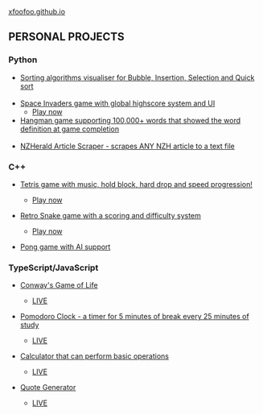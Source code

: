 [xfoofoo.github.io](https://xfoofoo.github.io)

## PERSONAL PROJECTS
### Python
- [Sorting algorithms visualiser for Bubble, Insertion, Selection and Quick sort](https://github.com/xFooFoo/Sorting-Algorithm-Visualizer)<br><br>
- [Space Invaders game with global highscore system and UI](https://github.com/xFooFoo/Space-Invaders)
  - [Play now](https://spacemonster.netlify.app)
- [Hangman game supporting 100,000+ words that showed the word definition at game completion](https://github.com/xFooFoo/Hangman)<br><br>
- [NZHerald Article Scraper - scrapes ANY NZH article to a text file](https://github.com/xFooFoo/NZHerald-Article-Scraper/tree/main)

### C++
- [Tetris game with music, hold block, hard drop and speed progression!](https://github.com/xFooFoo/Tetris)
  - [Play now](https://arcade-tetris.netlify.app/)

- [Retro Snake game with a scoring and difficulty system](https://github.com/xFooFoo/Retro-Snake)
  - [Play now](https://retro-snake.netlify.app/)

- [Pong game with AI support](https://github.com/xFooFoo/Pong-Game)

### TypeScript/JavaScript
- [Conway's Game of Life](https://github.com/xFooFoo/Conway-s-Game-of-Life)
  - [LIVE](https://gameoflives.netlify.app/)
- [Pomodoro Clock - a timer for 5 minutes of break every 25 minutes of study](https://github.com/xFooFoo/PomodoroFlow)
  - [LIVE](https://pomodoroflow.netlify.app/)

- [Calculator that can perform basic operations](https://github.com/xFooFoo/CalculatorJS)
  - [LIVE](https://jscalator.netlify.app/)

- [Quote Generator](https://github.com/xFooFoo/DrumMachine)
  - [LIVE](https://quotequotient.netlify.app/)
